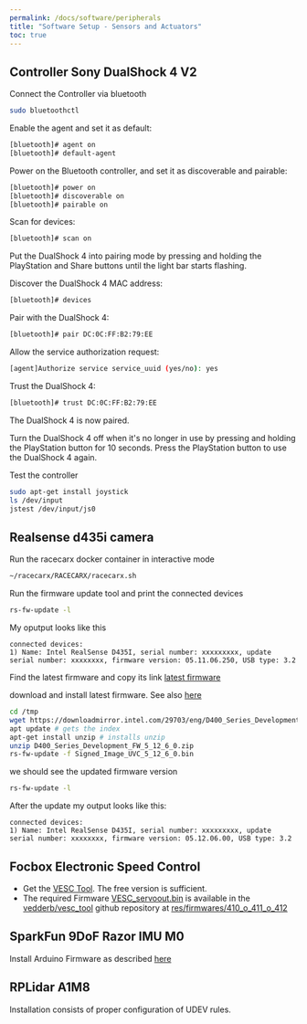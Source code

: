 ```yaml
---
permalink: /docs/software/peripherals
title: "Software Setup - Sensors and Actuators"
toc: true
---
```



## Controller Sony DualShock 4 V2
Connect the Controller via bluetooth

```bash
sudo bluetoothctl
```
Enable the agent and set it as default:

```bash
[bluetooth]# agent on
[bluetooth]# default-agent
```

Power on the Bluetooth controller, and set it as discoverable and pairable:

```bash
[bluetooth]# power on
[bluetooth]# discoverable on
[bluetooth]# pairable on
```

Scan for devices:

```bash
[bluetooth]# scan on
```

Put the DualShock 4 into pairing mode by pressing and holding the PlayStation and Share buttons until the light bar starts flashing.

Discover the DualShock 4 MAC address:

```bash
[bluetooth]# devices
```

Pair with the DualShock 4:

```bash
[bluetooth]# pair DC:0C:FF:B2:79:EE
```

Allow the service authorization request:

```bash
[agent]Authorize service service_uuid (yes/no): yes
```

Trust the DualShock 4:

```bash
[bluetooth]# trust DC:0C:FF:B2:79:EE
```

The DualShock 4 is now paired.

Turn the DualShock 4 off when it's no longer in use by pressing and holding the PlayStation button for 10 seconds. Press the PlayStation button to use the DualShock 4 again.



Test the controller

```bash
sudo apt-get install joystick
ls /dev/input 
jstest /dev/input/js0
```

## Realsense d435i camera
Run the racecarx docker container in interactive mode

```bash
~/racecarx/RACECARX/racecarx.sh
```

Run the firmware update tool and print the connected devices

```bash
rs-fw-update -l
```

My oputput looks like this

```
connected devices:
1) Name: Intel RealSense D435I, serial number: xxxxxxxxx, update serial number: xxxxxxxx, firmware version: 05.11.06.250, USB type: 3.2
```

Find the latest firmware and copy its link 
[latest firmware](https://downloadcenter.intel.com/download/29255/Latest-Firmware-for-Intel-RealSense-D400-Product-Family?product=128255)

download and install latest firmware. See also [here](https://dev.intelrealsense.com/docs/firmware-update-tool)

```bash
cd /tmp
wget https://downloadmirror.intel.com/29703/eng/D400_Series_Development_FW_5_12_6_0.zip
apt update # gets the index
apt-get install unzip # installs unzip
unzip D400_Series_Development_FW_5_12_6_0.zip
rs-fw-update -f Signed_Image_UVC_5_12_6_0.bin
```

we should see the updated firmware version

```bash
rs-fw-update -l
```

After the update my output looks like this:
```
connected devices:
1) Name: Intel RealSense D435I, serial number: xxxxxxxxx, update serial number: xxxxxxxx, firmware version: 05.12.06.00, USB type: 3.2
```



## Focbox Electronic Speed Control
* Get the [VESC Tool](https://vesc-project.com/vesc_tool). The free version is sufficient. 
* The required Firmware [VESC_servoout.bin](https://github.com/vedderb/vesc_tool/blob/master/res/firmwares/410_o_411_o_412/VESC_servoout.bin) is available in the [vedderb/vesc_tool](https://github.com/vedderb/vesc_tool) github repository at [res/firmwares/410_o_411_o_412](https://github.com/vedderb/vesc_tool/blob/master/res/firmwares/410_o_411_o_412/)

## SparkFun 9DoF Razor IMU M0
Install Arduino Firmware as described [here](https://github.com/MarkBroerkens/razor_imu_9dof)

## RPLidar A1M8
Installation consists of proper configuration of UDEV rules.



